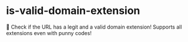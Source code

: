 # is-valid-domain-extension
🍩 Check if the URL has a legit and a valid domain extension! Supports all extensions even with punny codes!
